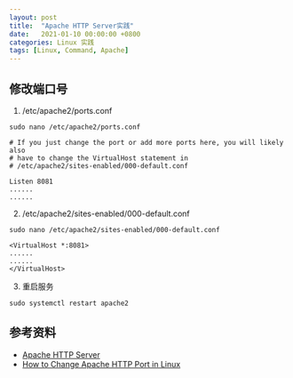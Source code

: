 ```yaml
---
layout: post
title:  "Apache HTTP Server实践"
date:   2021-01-10 00:00:00 +0800
categories: Linux 实践
tags: [Linux, Command, Apache]
---
```


## 修改端口号
1. /etc/apache2/ports.conf
```shell
sudo nano /etc/apache2/ports.conf
```

```
# If you just change the port or add more ports here, you will likely also
# have to change the VirtualHost statement in
# /etc/apache2/sites-enabled/000-default.conf

Listen 8081
......
......
```

2. /etc/apache2/sites-enabled/000-default.conf
```shell
sudo nano /etc/apache2/sites-enabled/000-default.conf
```

```
<VirtualHost *:8081>
......
......
</VirtualHost>
```

3. 重启服务
```shell
sudo systemctl restart apache2
```

## 参考资料
* [Apache HTTP Server](http://httpd.apache.org)
* [How to Change Apache HTTP Port in Linux](https://www.tecmint.com/change-apache-port-in-linux/)